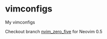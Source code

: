 # vimconfigs
My vimconfigs

Checkout branch [nvim_zero_five](https://github.com/tknightz/vimconfigs/tree/nvim_zero_five) for Neovim 0.5
